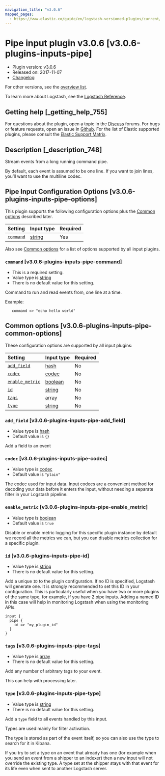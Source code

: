 ```yaml
---
navigation_title: "v3.0.6"
mapped_pages:
  - https://www.elastic.co/guide/en/logstash-versioned-plugins/current/v3.0.6-plugins-inputs-pipe.html
---
```


# Pipe input plugin v3.0.6 [v3.0.6-plugins-inputs-pipe]

* Plugin version: v3.0.6
* Released on: 2017-11-07
* [Changelog](https://github.com/logstash-plugins/logstash-input-pipe/blob/v3.0.6/CHANGELOG.md)

For other versions, see the [overview list](input-pipe-index.md).

To learn more about Logstash, see the [Logstash Reference](https://www.elastic.co/guide/en/logstash/current/index.html).

## Getting help [_getting_help_755]

For questions about the plugin, open a topic in the [Discuss](http://discuss.elastic.co) forums. For bugs or feature requests, open an issue in [Github](https://github.com/logstash-plugins/logstash-input-pipe). For the list of Elastic supported plugins, please consult the [Elastic Support Matrix](https://www.elastic.co/support/matrix#matrix_logstash_plugins).

## Description [_description_748]

Stream events from a long running command pipe.

By default, each event is assumed to be one line. If you want to join lines, you’ll want to use the multiline codec.

## Pipe Input Configuration Options [v3.0.6-plugins-inputs-pipe-options]

This plugin supports the following configuration options plus the [Common options](v3-0-6-plugins-inputs-pipe.md#v3.0.6-plugins-inputs-pipe-common-options) described later.

| Setting | Input type | Required |
| :- | :- | :- |
| [`command`](v3-0-6-plugins-inputs-pipe.md#v3.0.6-plugins-inputs-pipe-command) | [string](/lsr/value-types.md#string) | Yes |

Also see [Common options](v3-0-6-plugins-inputs-pipe.md#v3.0.6-plugins-inputs-pipe-common-options) for a list of options supported by all input plugins.

### `command` [v3.0.6-plugins-inputs-pipe-command]

* This is a required setting.
* Value type is [string](/lsr/value-types.md#string)
* There is no default value for this setting.

Command to run and read events from, one line at a time.

Example:

```
   command => "echo hello world"
```

## Common options [v3.0.6-plugins-inputs-pipe-common-options]

These configuration options are supported by all input plugins:

| Setting | Input type | Required |
| :- | :- | :- |
| [`add_field`](v3-0-6-plugins-inputs-pipe.md#v3.0.6-plugins-inputs-pipe-add_field) | [hash](/lsr/value-types.md#hash) | No |
| [`codec`](v3-0-6-plugins-inputs-pipe.md#v3.0.6-plugins-inputs-pipe-codec) | [codec](/lsr/value-types.md#codec) | No |
| [`enable_metric`](v3-0-6-plugins-inputs-pipe.md#v3.0.6-plugins-inputs-pipe-enable_metric) | [boolean](/lsr/value-types.md#boolean) | No |
| [`id`](v3-0-6-plugins-inputs-pipe.md#v3.0.6-plugins-inputs-pipe-id) | [string](/lsr/value-types.md#string) | No |
| [`tags`](v3-0-6-plugins-inputs-pipe.md#v3.0.6-plugins-inputs-pipe-tags) | [array](/lsr/value-types.md#array) | No |
| [`type`](v3-0-6-plugins-inputs-pipe.md#v3.0.6-plugins-inputs-pipe-type) | [string](/lsr/value-types.md#string) | No |

### `add_field` [v3.0.6-plugins-inputs-pipe-add_field]

* Value type is [hash](/lsr/value-types.md#hash)
* Default value is `{}`

Add a field to an event

### `codec` [v3.0.6-plugins-inputs-pipe-codec]

* Value type is [codec](/lsr/value-types.md#codec)
* Default value is `"plain"`

The codec used for input data. Input codecs are a convenient method for decoding your data before it enters the input, without needing a separate filter in your Logstash pipeline.

### `enable_metric` [v3.0.6-plugins-inputs-pipe-enable_metric]

* Value type is [boolean](/lsr/value-types.md#boolean)
* Default value is `true`

Disable or enable metric logging for this specific plugin instance by default we record all the metrics we can, but you can disable metrics collection for a specific plugin.

### `id` [v3.0.6-plugins-inputs-pipe-id]

* Value type is [string](/lsr/value-types.md#string)
* There is no default value for this setting.

Add a unique `ID` to the plugin configuration. If no ID is specified, Logstash will generate one. It is strongly recommended to set this ID in your configuration. This is particularly useful when you have two or more plugins of the same type, for example, if you have 2 pipe inputs. Adding a named ID in this case will help in monitoring Logstash when using the monitoring APIs.

```
input {
  pipe {
    id => "my_plugin_id"
  }
}
```

### `tags` [v3.0.6-plugins-inputs-pipe-tags]

* Value type is [array](/lsr/value-types.md#array)
* There is no default value for this setting.

Add any number of arbitrary tags to your event.

This can help with processing later.

### `type` [v3.0.6-plugins-inputs-pipe-type]

* Value type is [string](/lsr/value-types.md#string)
* There is no default value for this setting.

Add a `type` field to all events handled by this input.

Types are used mainly for filter activation.

The type is stored as part of the event itself, so you can also use the type to search for it in Kibana.

If you try to set a type on an event that already has one (for example when you send an event from a shipper to an indexer) then a new input will not override the existing type. A type set at the shipper stays with that event for its life even when sent to another Logstash server.
